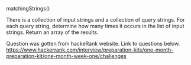 matchingStrings()

There is a collection of input strings and a collection of query strings. For each query string, determine how many times it occurs in the list of input strings. Return an array of the results.

Question was gotten from hackeRank website. Link to questions below.
https://www.hackerrank.com/interview/preparation-kits/one-month-preparation-kit/one-month-week-one/challenges
